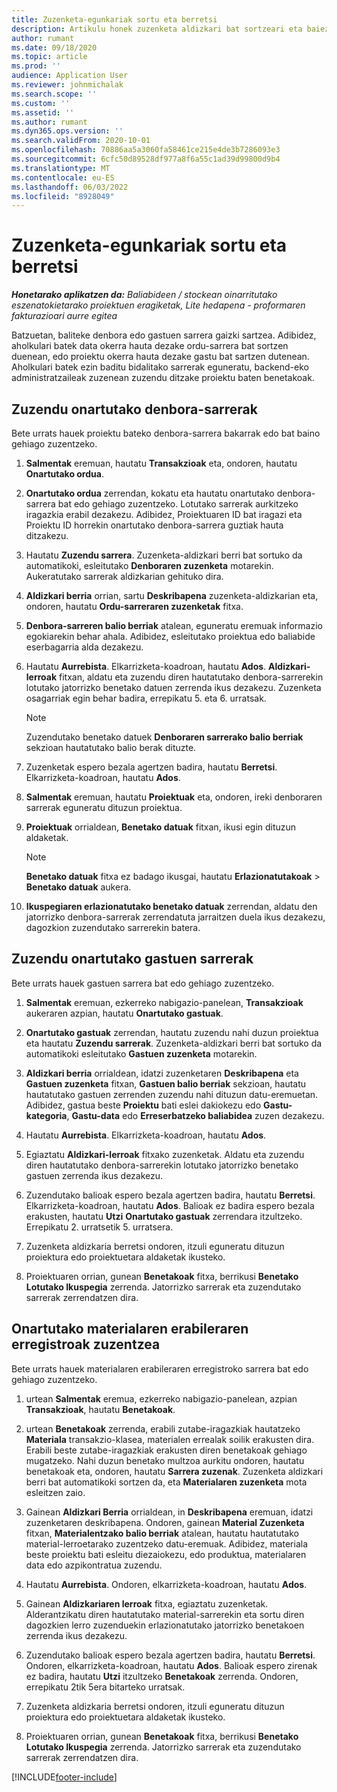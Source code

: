 ```yaml
---
title: Zuzenketa-egunkariak sortu eta berretsi
description: Artikulu honek zuzenketa aldizkari bat sortzeari eta baieztatzeari buruzko informazioa eskaintzen du.
author: rumant
ms.date: 09/18/2020
ms.topic: article
ms.prod: ''
audience: Application User
ms.reviewer: johnmichalak
ms.search.scope: ''
ms.custom: ''
ms.assetid: ''
ms.author: rumant
ms.dyn365.ops.version: ''
ms.search.validFrom: 2020-10-01
ms.openlocfilehash: 70886aa5a3060fa58461ce215e4de3b7286093e3
ms.sourcegitcommit: 6cfc50d89528df977a8f6a55c1ad39d99800d9b4
ms.translationtype: MT
ms.contentlocale: eu-ES
ms.lasthandoff: 06/03/2022
ms.locfileid: "8928049"
---
```

# <a name="create-and-confirm-correction-journals"></a>Zuzenketa-egunkariak sortu eta berretsi

_**Honetarako aplikatzen da:** Baliabideen / stockean oinarritutako eszenatokietarako proiektuen eragiketak, Lite hedapena - proformaren fakturazioari aurre egitea_

Batzuetan, baliteke denbora edo gastuen sarrera gaizki sartzea. Adibidez, aholkulari batek data okerra hauta dezake ordu-sarrera bat sortzen duenean, edo proiektu okerra hauta dezake gastu bat sartzen dutenean. Aholkulari batek ezin baditu bidalitako sarrerak eguneratu, backend-eko administratzaileak zuzenean zuzendu ditzake proiektu baten benetakoak.

## <a name="correct-approved-time-entries"></a>Zuzendu onartutako denbora-sarrerak     

Bete urrats hauek proiektu bateko denbora-sarrera bakarrak edo bat baino gehiago zuzentzeko.

1. **Salmentak** eremuan, hautatu **Transakzioak** eta, ondoren, hautatu **Onartutako ordua**. 

2. **Onartutako ordua** zerrendan, kokatu eta hautatu onartutako denbora-sarrera bat edo gehiago zuzentzeko. Lotutako sarrerak aurkitzeko iragazkia erabil dezakezu. Adibidez, Proiektuaren ID bat iragazi eta Proiektu ID horrekin onartutako denbora-sarrera guztiak hauta ditzakezu.

3. Hautatu **Zuzendu sarrera**. Zuzenketa-aldizkari berri bat sortuko da automatikoki, esleitutako **Denboraren zuzenketa** motarekin. Aukeratutako sarrerak aldizkarian gehituko dira. 

4. **Aldizkari berria** orrian, sartu **Deskribapena** zuzenketa-aldizkarian eta, ondoren, hautatu **Ordu-sarreraren zuzenketak** fitxa.  

5. **Denbora-sarreren balio berriak** atalean, eguneratu eremuak informazio egokiarekin behar ahala. Adibidez, esleitutako proiektua edo baliabide eserbagarria alda dezakezu.

6. Hautatu **Aurrebista**. Elkarrizketa-koadroan, hautatu **Ados**. **Aldizkari-lerroak** fitxan, aldatu eta zuzendu diren hautatutako denbora-sarrerekin lotutako jatorrizko benetako datuen zerrenda ikus dezakezu. Zuzenketa osagarriak egin behar badira, errepikatu 5. eta 6. urratsak. 

    > [!NOTE]
    > Zuzendutako benetako datuek **Denboraren sarrerako balio berriak** sekzioan hautatutako balio berak dituzte.

7. Zuzenketak espero bezala agertzen badira, hautatu **Berretsi**. Elkarrizketa-koadroan, hautatu **Ados**.

8. **Salmentak** eremuan, hautatu **Proiektuak** eta, ondoren, ireki denboraren sarrerak eguneratu dituzun proiektua. 

9. **Proiektuak** orrialdean, **Benetako datuak** fitxan, ikusi egin dituzun aldaketak. 

    > [!NOTE]
    > **Benetako datuak** fitxa ez badago ikusgai, hautatu **Erlazionatutakoak** > **Benetako datuak** aukera.  

10. **Ikuspegiaren erlazionatutako benetako datuak** zerrendan, aldatu den jatorrizko denbora-sarrerak zerrendatuta jarraitzen duela ikus dezakezu, dagozkion zuzendutako sarrerekin batera. 

 
## <a name="correct-approved-expense-entries"></a>Zuzendu onartutako gastuen sarrerak

Bete urrats hauek gastuen sarrera bat edo gehiago zuzentzeko. 

1. **Salmentak** eremuan, ezkerreko nabigazio-panelean, **Transakzioak** aukeraren azpian, hautatu **Onartutako gastuak**.

2. **Onartutako gastuak** zerrendan, hautatu zuzendu nahi duzun proiektua eta hautatu **Zuzendu sarrerak**. Zuzenketa-aldizkari berri bat sortuko da automatikoki esleitutako **Gastuen zuzenketa** motarekin. 

3. **Aldizkari berria** orrialdean, idatzi zuzenketaren **Deskribapena** eta **Gastuen zuzenketa** fitxan, **Gastuen balio berriak** sekzioan, hautatu hautatutako gastuen zerrenden zuzendu nahi dituzun datu-eremuetan. Adibidez, gastua beste **Proiektu** bati eslei dakiokezu edo **Gastu-kategoria**, **Gastu-data** edo **Erreserbatzeko baliabidea** zuzen dezakezu.

4. Hautatu **Aurrebista**. Elkarrizketa-koadroan, hautatu **Ados**. 

5. Egiaztatu **Aldizkari-lerroak** fitxako zuzenketak. Aldatu eta zuzendu diren hautatutako denbora-sarrerekin lotutako jatorrizko benetako gastuen zerrenda ikus dezakezu.

6. Zuzendutako balioak espero bezala agertzen badira, hautatu **Berretsi**. Elkarrizketa-koadroan, hautatu **Ados**. Balioak ez badira espero bezala erakusten, hautatu **Utzi** **Onartutako gastuak** zerrendara itzultzeko. Errepikatu 2. urratsetik 5. urratsera. 

7. Zuzenketa aldizkaria berretsi ondoren, itzuli eguneratu dituzun proiektura edo proiektuetara aldaketak ikusteko.

8. Proiektuaren orrian, gunean **Benetakoak** fitxa, berrikusi **Benetako Lotutako Ikuspegia** zerrenda. Jatorrizko sarrerak eta zuzendutako sarrerak zerrendatzen dira.


## <a name="correct-approved-material-usage-logs"></a>Onartutako materialaren erabileraren erregistroak zuzentzea

Bete urrats hauek materialaren erabileraren erregistroko sarrera bat edo gehiago zuzentzeko.

1. urtean **Salmentak** eremua, ezkerreko nabigazio-panelean, azpian **Transakzioak**, hautatu **Benetakoak**.

2. urtean **Benetakoak** zerrenda, erabili zutabe-iragazkiak hautatzeko **Materiala** transakzio-klasea, materialen errealak soilik erakusten dira. Erabili beste zutabe-iragazkiak erakusten diren benetakoak gehiago mugatzeko. Nahi duzun benetako multzoa aurkitu ondoren, hautatu benetakoak eta, ondoren, hautatu **Sarrera zuzenak**. Zuzenketa aldizkari berri bat automatikoki sortzen da, eta **Materialaren zuzenketa** mota esleitzen zaio.

3. Gainean **Aldizkari Berria** orrialdean, in **Deskribapena** eremuan, idatzi zuzenketaren deskribapena. Ondoren, gainean **Material Zuzenketa** fitxan, **Materialentzako balio berriak** atalean, hautatu hautatutako material-lerroetarako zuzentzeko datu-eremuak. Adibidez, materiala beste proiektu bati esleitu diezaiokezu, edo produktua, materialaren data edo azpikontratua zuzendu.

4. Hautatu **Aurrebista**. Ondoren, elkarrizketa-koadroan, hautatu **Ados**.

5. Gainean **Aldizkariaren lerroak** fitxa, egiaztatu zuzenketak. Alderantzikatu diren hautatutako material-sarrerekin eta sortu diren dagozkien lerro zuzenduekin erlazionatutako jatorrizko benetakoen zerrenda ikus dezakezu.

6. Zuzendutako balioak espero bezala agertzen badira, hautatu **Berretsi**. Ondoren, elkarrizketa-koadroan, hautatu **Ados**. Balioak espero zirenak ez badira, hautatu **Utzi** itzultzeko **Benetakoak** zerrenda. Ondoren, errepikatu 2tik 5era bitarteko urratsak.

7. Zuzenketa aldizkaria berretsi ondoren, itzuli eguneratu dituzun proiektura edo proiektuetara aldaketak ikusteko.

8. Proiektuaren orrian, gunean **Benetakoak** fitxa, berrikusi **Benetako Lotutako Ikuspegia** zerrenda. Jatorrizko sarrerak eta zuzendutako sarrerak zerrendatzen dira.


[!INCLUDE[footer-include](../includes/footer-banner.md)]
